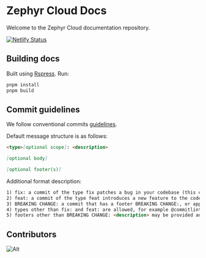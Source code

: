 # Zephyr Cloud Docs

Welcome to the Zephyr Cloud documentation repository.

[![Netlify Status](https://api.netlify.com/api/v1/badges/a6a769b6-39a8-4a3b-84f4-d4b970f68c1f/deploy-status)](https://app.netlify.com/sites/zephyr-cloud-docs/deploys)

## Building docs

Built using [Rspress](https://rspress.dev/).
Run:

```bash
pnpm install
pnpm build
```

## Commit guidelines

We follow conventional commits [guidelines](https://www.conventionalcommits.org/en/v1.0.0/).

Default message structure is as follows:
```markdown
<type>[optional scope]: <description>

[optional body]

[optional footer(s)]
```

Additional format description:
```markdown
1) fix: a commit of the type fix patches a bug in your codebase (this correlates with PATCH in Semantic Versioning).
2) feat: a commit of the type feat introduces a new feature to the codebase (this correlates with MINOR in Semantic Versioning).
3) BREAKING CHANGE: a commit that has a footer BREAKING CHANGE:, or appends a ! after the type/scope, introduces a breaking API change (correlating with MAJOR in Semantic Versioning). A BREAKING CHANGE can be part of commits of any type.
4) types other than fix: and feat: are allowed, for example @commitlint/config-conventional (based on the Angular convention) recommends build:, chore:, ci:, docs:, style:, refactor:, perf:, test:, and others.
5) footers other than BREAKING CHANGE: <description> may be provided and follow a convention similar to git trailer format.
```

## Contributors
![Alt](https://repobeats.axiom.co/api/embed/fd0de09aa25d444bf55d21d43902d7c71f4e69d2.svg "Repobeats analytics image")

